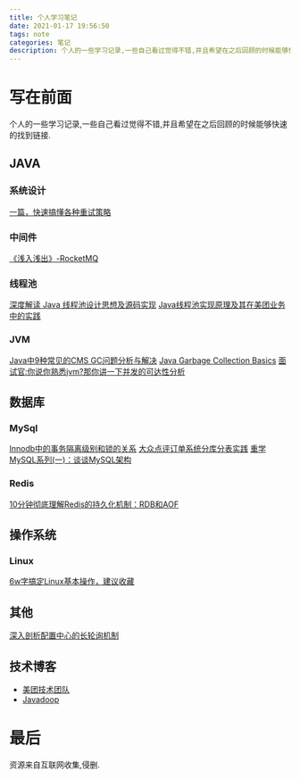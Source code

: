 ```yaml
---
title: 个人学习笔记
date: 2021-01-17 19:56:50
tags: note
categories: 笔记
description: 个人的一些学习记录,一些自己看过觉得不错,并且希望在之后回顾的时候能够快速的找到链接.
---
```


# 写在前面
个人的一些学习记录,一些自己看过觉得不错,并且希望在之后回顾的时候能够快速的找到链接.

<!-- more -->

## JAVA

### 系统设计

[一篇，快速搞懂各种重试策略](https://blog.csdn.net/maple_son/article/details/105026747)

### 中间件
[《浅入浅出》-RocketMQ](https://juejin.cn/post/6844904008629354504)

### 线程池
[深度解读 Java 线程池设计思想及源码实现](https://javadoop.com/post/java-thread-pool)
[Java线程池实现原理及其在美团业务中的实践](https://tech.meituan.com/2020/04/02/java-pooling-pratice-in-meituan.html)
### JVM
[Java中9种常见的CMS GC问题分析与解决](https://tech.meituan.com/2020/11/12/java-9-cms-gc.html)
[Java Garbage Collection Basics](https://www.oracle.com/webfolder/technetwork/tutorials/obe/java/gc01/index.html)
[面试官:你说你熟悉jvm?那你讲一下并发的可达性分析](https://segmentfault.com/a/1190000021820577)
## 数据库
### MySql
[Innodb中的事务隔离级别和锁的关系](https://tech.meituan.com/2014/08/20/innodb-lock.html)
[大众点评订单系统分库分表实践](https://tech.meituan.com/2016/11/18/dianping-order-db-sharding.html)
[重学MySQL系列(一)：谈谈MySQL架构](https://juejin.cn/post/6844903944188067848)
### Redis

[10分钟彻底理解Redis的持久化机制：RDB和AOF
](https://juejin.cn/post/6844903874927525902)

## 操作系统
### Linux
[6w字搞定Linux基本操作，建议收藏](https://juejin.cn/post/6917096816118857736)

## 其他
[深入剖析配置中心的长轮询机制](https://mp.weixin.qq.com/s/6Nh9iufj31UAk2xcstM4qw)
## 技术博客
- [美团技术团队](https://tech.meituan.com/)
- [Javadoop](https://javadoop.com/)

# 最后

资源来自互联网收集,侵删.
